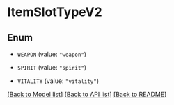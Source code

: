 # ItemSlotTypeV2

## Enum


* `WEAPON` (value: `"weapon"`)

* `SPIRIT` (value: `"spirit"`)

* `VITALITY` (value: `"vitality"`)


[[Back to Model list]](../README.md#documentation-for-models) [[Back to API list]](../README.md#documentation-for-api-endpoints) [[Back to README]](../README.md)


